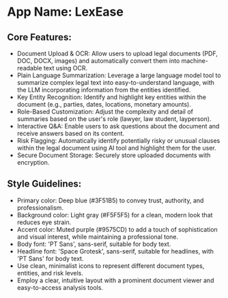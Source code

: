 # **App Name**: LexEase

## Core Features:

- Document Upload & OCR: Allow users to upload legal documents (PDF, DOC, DOCX, images) and automatically convert them into machine-readable text using OCR.
- Plain Language Summarization: Leverage a large language model tool to summarize complex legal text into easy-to-understand language, with the LLM incorporating information from the entities identified.
- Key Entity Recognition: Identify and highlight key entities within the document (e.g., parties, dates, locations, monetary amounts).
- Role-Based Customization: Adjust the complexity and detail of summaries based on the user's role (lawyer, law student, layperson).
- Interactive Q&A: Enable users to ask questions about the document and receive answers based on its content.
- Risk Flagging: Automatically identify potentially risky or unusual clauses within the legal document using AI tool and highlight them for the user.
- Secure Document Storage: Securely store uploaded documents with encryption.

## Style Guidelines:

- Primary color: Deep blue (#3F51B5) to convey trust, authority, and professionalism.
- Background color: Light gray (#F5F5F5) for a clean, modern look that reduces eye strain.
- Accent color: Muted purple (#9575CD) to add a touch of sophistication and visual interest, while maintaining a professional tone.
- Body font: 'PT Sans', sans-serif, suitable for body text.
- Headline font: 'Space Grotesk', sans-serif, suitable for headlines, with 'PT Sans' for body text.
- Use clean, minimalist icons to represent different document types, entities, and risk levels.
- Employ a clear, intuitive layout with a prominent document viewer and easy-to-access analysis tools.